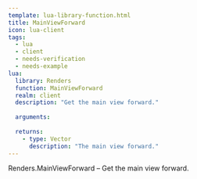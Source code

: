 ```yaml
---
template: lua-library-function.html
title: MainViewForward
icon: lua-client
tags:
  - lua
  - client
  - needs-verification
  - needs-example
lua:
  library: Renders
  function: MainViewForward
  realm: client
  description: "Get the main view forward."
  
  arguments:
  
  returns:
    - type: Vector
      description: "The main view forward."
---
```


<div class="lua__search__keywords">
Renders.MainViewForward &#x2013; Get the main view forward.
</div>
